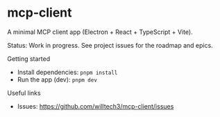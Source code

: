 # mcp-client

A minimal MCP client app (Electron + React + TypeScript + Vite).

Status: Work in progress. See project issues for the roadmap and epics.

Getting started
- Install dependencies: `pnpm install`
- Run the app (dev): `pnpm dev`

Useful links
- Issues: https://github.com/willtech3/mcp-client/issues
